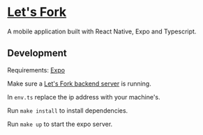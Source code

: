 # [Let's Fork](https://letsfork.app)
A mobile application built with React Native, Expo and Typescript.

## Development
Requirements: [Expo](https://expo.io)

Make sure a [Let's Fork backend server](https://github.com/peterzernia/lets-fork) is running. 

In `env.ts` replace the ip address with your machine's.

Run `make install` to install dependencies.

Run `make up` to start the expo server. 